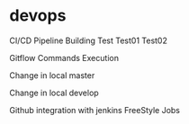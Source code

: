 # devops
CI/CD Pipeline Building
Test
Test01
Test02

Gitflow Commands Execution

Change in local master

Change in local develop

Github integration with jenkins FreeStyle Jobs
